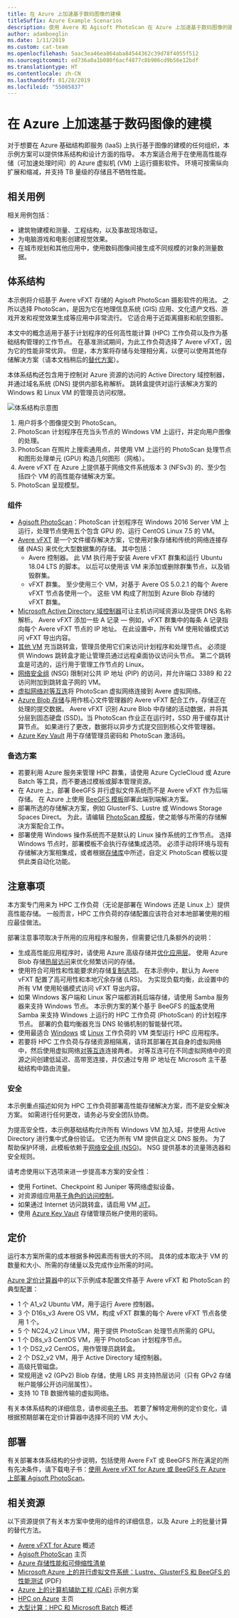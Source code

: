 ```yaml
---
title: 在 Azure 上加速基于数码图像的建模
titleSuffix: Azure Example Scenarios
description: 使用 Avere 和 Agisoft PhotoScan 在 Azure 上加速基于数码图像的建模
author: adamboeglin
ms.date: 1/11/2019
ms.custom: cat-team
ms.openlocfilehash: 5aac3ea46ea864aba84544362c39d78f4055f512
ms.sourcegitcommit: ed736a0a1b080f6acf4877c8b906cd9b56e12bdf
ms.translationtype: HT
ms.contentlocale: zh-CN
ms.lasthandoff: 01/28/2019
ms.locfileid: "55085837"
---
```

# <a name="accelerate-digital-image-based-modeling-on-azure"></a>在 Azure 上加速基于数码图像的建模

对于想要在 Azure 基础结构即服务 (IaaS) 上执行基于图像的建模的任何组织，本示例方案可以提供体系结构和设计方面的指导。 本方案适合用于在使用高性能存储（可加速处理时间）的 Azure 虚拟机 (VM) 上运行摄影软件。 环境可按需纵向扩展和缩减，并支持 TB 量级的存储且不牺牲性能。

## <a name="relevant-use-cases"></a>相关用例

相关用例包括：

- 建筑物建模和测量、工程结构，以及事故现场取证。
- 为电脑游戏和电影创建视觉效果。
- 在城市规划和其他应用中，使用数码图像间接生成不同规模的对象的测量数据。

## <a name="architecture"></a>体系结构

本示例将介绍基于 Avere vFXT 存储的 Agisoft PhotoScan 摄影软件的用法。 之所以选择 PhotoScan，是因为它在地理信息系统 (GIS) 应用、文化遗产文档、游戏开发和视觉效果生成等应用中非常流行。 它适合用于近距离摄影和航空摄影。

本文中的概念适用于基于计划程序的任何高性能计算 (HPC) 工作负荷以及作为基础结构管理的工作节点。  在基准测试期间，为此工作负荷选择了 Avere vFXT，因为它的性能非常优异。  但是，本方案将存储与处理相分离，以便可以使用其他存储解决方案（请本文档稍后的[替代方案](#alternatives)）。

本体系结构还包含用于控制对 Azure 资源的访问的 Active Directory 域控制器，并通过域名系统 (DNS) 提供内部名称解析。 跳转盒提供对运行该解决方案的 Windows 和 Linux VM 的管理员访问权限。

![体系结构示意图](./media/architecture-image-modeling.png)

1. 用户将多个图像提交到 PhotoScan。
2. PhotoScan 计划程序在充当头节点的 Windows VM 上运行，并定向用户图像的处理。
3. PhotoScan 在照片上搜索通用点，并使用 VM 上运行的 PhotoScan 处理节点和图形处理单元 (GPU) 构造几何图形（网格）。
4. Avere vFXT 在 Azure 上提供基于网络文件系统版本 3 (NFSv3) 的、至少包括四个 VM 的高性能存储解决方案。
5. PhotoScan 呈现模型。

### <a name="components"></a>组件

- [Agisoft PhotoScan](http://www.agisoft.com/)：PhotoScan 计划程序在 Windows 2016 Server VM 上运行，处理节点使用五个包含 GPU 的、运行 CentOS Linux 7.5 的 VM。
- [Avere vFXT](/azure/avere-vfxt/avere-vfxt-overview) 是一个文件缓存解决方案，它使用对象存储和传统的网络连接存储 (NAS) 来优化大型数据集的存储。 其中包括：
  - Avere 控制器。 此 VM 执行用于安装 Avere vFXT 群集和运行 Ubuntu 18.04 LTS 的脚本。 以后可以使用该 VM 来添加或删除群集节点，以及销毁群集。
  - vFXT 群集。 至少使用三个 VM，对基于 Avere OS 5.0.2.1 的每个 Avere vFXT 节点各使用一个。 这些 VM 构成了附加到 Azure Blob 存储的 vFXT 群集。
- [Microsoft Active Directory 域控制器](/windows/desktop/ad/active-directory-domain-services)可让主机访问域资源以及提供 DNS 名称解析。 Avere vFXT 添加一些 A 记录 — 例如，vFXT 群集中的每条 A 记录指向每个 Avere vFXT 节点的 IP 地址。 在此设置中，所有 VM 使用轮循模式访问 vFXT 导出内容。
- [其他 VM](/azure/virtual-machines/) 充当跳转盒，管理员使用它们来访问计划程序和处理节点。 必须提供 Windows 跳转盒才能让管理员通过远程桌面协议访问头节点。 第二个跳转盒是可选的，运行用于管理工作节点的 Linux。
- [网络安全组](/azure/virtual-network/manage-network-security-group) (NSG) 限制对公共 IP 地址 (PIP) 的访问，并允许端口 3389 和 22 访问附加到跳转盒子网的 VM。
- [虚拟网络对等互连](/azure/virtual-network/virtual-network-peering-overview)将 PhotoScan 虚拟网络连接到 Avere 虚拟网络。
- [Azure Blob 存储](/azure/storage/blobs/storage-blobs-introduction)与用作核心文件管理器的 Avere vFXT 配合工作，存储正在处理的提交数据。 Avere vFXT 识别 Azure Blob 中存储的活动数据，并将其分层到固态硬盘 (SSD)。当 PhotoScan 作业正在运行时，SSD 用于缓存其计算节点。 如果进行了更改，数据将以异步方式提交回到核心文件管理器。
- [Azure Key Vault](/azure/key-vault/key-vault-overview) 用于存储管理员密码和 PhotoScan 激活码。

### <a name="alternatives"></a>备选方案

- 若要利用 Azure 服务来管理 HPC 群集，请使用 Azure CycleCloud 或 Azure Batch 等工具，而不要通过模板或脚本管理资源。
- 在 Azure 上，部署 BeeGFS 并行虚拟文件系统而不是 Avere vFXT 作为后端存储。 在 Azure 上使用 [BeeGFS 模板](https://github.com/paulomarquesc/beegfs-template)部署此端到端解决方案。
- 部署所选的存储解决方案，例如 GlusterFS、Lustre 或 Windows Storage Spaces Direct。 为此，请编辑 [PhotoScan 模板](https://github.com/paulomarquesc/photoscan-template)，使之能够与所需的存储解决方案配合工作。
- 部署使用 Windows 操作系统而不是默认的 Linux 操作系统的工作节点。 选择 Windows 节点时，部署模板不会执行存储集成选项。 必须手动将环境与现有存储解决方案相集成，或者根据[存储库](https://github.com/paulomarquesc/photoscan-template/blob/master/docs/AverePostDeploymentSteps.md)中所述，自定义 PhotoScan 模板以提供此类自动化功能。

## <a name="considerations"></a>注意事项

本方案专门用来为 HPC 工作负荷（无论是部署在 Windows 还是 Linux 上）提供高性能存储。 一般而言，HPC 工作负荷的存储配置应该符合对本地部署使用的相应最佳做法。

部署注意事项取决于所用的应用程序和服务，但需要记住几条额外的说明：

- 生成高性能应用程序时，请使用 Azure 高级存储并[优化应用层](/azure/virtual-machines/windows/premium-storage-performance)。 使用 Azure Blob 存储[热层访问](/azure/storage/blobs/storage-blob-storage-tiers)来优化频繁访问的存储。
- 使用符合可用性和性能要求的存储[复制选项](/azure/storage/common/storage-redundancy)。 在本示例中，默认为 Avere vFXT 配置了高可用性和本地冗余存储 (LRS)。 为实现负载均衡，此设置中的所有 VM 使用轮循模式访问 vFXT 导出内容。
- 如果 Windows 客户端和 Linux 客户端都消耗后端存储，请使用 Samba 服务器来支持 Windows 节点。 本示例方案的某个基于 BeeGFS 的[版本](https://github.com/paulomarquesc/beegfs-template)使用 Samba 来支持 Windows 上运行的 HPC 工作负荷 (PhotoScan) 的计划程序节点。 部署的负载均衡器充当 DNS 轮循机制的智能替代项。
- 使用最适合 [Windows](/azure/virtual-machines/windows/sizes-hpc) 或 [Linux](/azure/virtual-machines/linux/sizes?toc=%2fazure%2fvirtual-machines%2flinux%2ftoc.json) 工作负荷的 VM 类型运行 HPC 应用程序。
- 若要将 HPC 工作负荷与存储资源相隔离，请将其部署在其自身的虚拟网络中，然后使用虚拟网络[对等互连](/azure/virtual-network/virtual-network-peering-overview)连接两者。 对等互连可在不同虚拟网络中的资源之间创建低延迟、高带宽连接，并仅通过专用 IP 地址在 Microsoft 主干基础结构中路由流量。

### <a name="security"></a>安全

本示例重点描述如何为 HPC 工作负荷部署高性能存储解决方案，而不是安全解决方案。 如需进行任何更改，请务必与安全团队协商。

为提高安全性，本示例基础结构允许所有 Windows VM 加入域，并使用 Active Directory 进行集中式身份验证。 它还为所有 VM 提供自定义 DNS 服务。 为了帮助保护环境，此模板依赖于[网络安全组 (NSG)](/azure/virtual-network/security-overview)。 NSG 提供基本的流量筛选器和安全规则。

请考虑使用以下选项来进一步提高本方案的安全性：

- 使用 Fortinet、Checkpoint 和 Juniper 等网络虚拟设备。
- 对资源组应用[基于角色的访问控制](/azure/role-based-access-control/overview)。
- 如果通过 Internet 访问跳转盒，请启用 VM [JIT](/azure/security-center/security-center-just-in-time)。
- 使用 [Azure Key Vault](/azure/key-vault/quick-create-portal) 存储管理员帐户使用的密码。

## <a name="pricing"></a>定价

运行本方案所需的成本根据多种因素而有很大的不同。  具体的成本取决于 VM 的数量和大小、所需的存储量以及完成作业所需的时间。

[Azure 定价计算器](https://azure.com/e/42362ddfd2e245a28a8e78bc609c80f3)中的以下示例成本配置文件基于 Avere vFXT 和 PhotoScan 的典型配置：

- 1 个 A1\_v2 Ubuntu VM，用于运行 Avere 控制器。
- 3 个 D16s\_v3 Avere OS VM，构成 vFXT 群集的每个 Avere vFXT 节点各使用 1 个。
- 5 个 NC24\_v2 Linux VM，用于提供 PhotoScan 处理节点所需的 GPU。
- 1 个 D8s\_v3 CentOS VM，用于 PhotoScan 计划程序节点。
- 1 个 DS2\_v2 CentOS，用作管理员跳转盒。
- 2 个 DS2\_v2 VM，用于 Active Directory 域控制器。
- 高级托管磁盘。
- 常规用途 v2 (GPv2) Blob 存储，使用 LRS 并支持热层访问（只有 GPv2 存储帐户能够公开访问层属性）。
- 支持 10 TB 数据传输的虚拟网络。

有关本体系结构的详细信息，请参阅[电子书](https://azure.microsoft.com/en-us/resources/deploy-agisoft-photoscan-on-azure-with-azere-vfxt-for-azure-or-beegfs/)。 若要了解特定用例的定价变化，请根据预期部署在定价计算器中选择不同的 VM 大小。

## <a name="deployment"></a>部署

有关部署本体系结构的分步说明，包括使用 Avere FxT 或 BeeGFS 所在满足的所有先决条件，请下载电子书：[使用 Avere vFXT for Azure 或 BeeGFS 在 Azure 上部署 Agisoft PhotoScan](https://azure.microsoft.com/en-us/resources/deploy-agisoft-photoscan-on-azure-with-azere-vfxt-for-azure-or-beegfs/)。

## <a name="related-resources"></a>相关资源

以下资源提供了有关本方案中使用的组件的详细信息，以及 Azure 上的批量计算的替代方法。

- [Avere vFXT for Azure](/azure/avere-vfxt/avere-vfxt-overview) 概述
- [Agisoft PhotoScan](https://www.agisoft.com/) 主页
- [Azure 存储性能和可伸缩性清单](/azure/storage/common/storage-performance-checklist)
- [Microsoft Azure 上的并行虚拟文件系统：Lustre、GlusterFS 和 BeeGFS 的性能测试](https://azure.microsoft.com/mediahandler/files/resourcefiles/parallel-virtual-file-systems-on-microsoft-azure/Parallel_Virtual_File_Systems_on_Microsoft_Azure.pdf) (PDF)
- [Azure 上的计算机辅助工程 (CAE)](/azure/architecture/example-scenario/apps/hpc-saas) 示例方案
- [HPC on Azure](https://azure.microsoft.com/en-us/solutions/high-performance-computing/) 主页
- [大型计算：HPC 和 Microsoft Batch](https://azure.microsoft.com/en-us/solutions/big-compute/) 概述